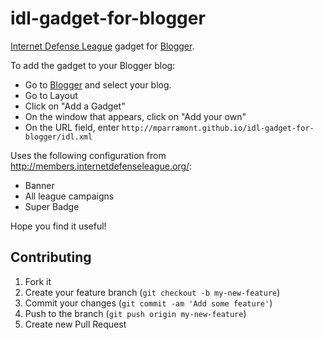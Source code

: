 idl-gadget-for-blogger
======================

[Internet Defense League](http://internetdefenseleague.org) gadget for [Blogger](http://www.blogger.com).

To add the gadget to your Blogger blog:

* Go to [Blogger](http://www.blogger.com) and select your blog.
* Go to Layout
* Click on "Add a Gadget"
* On the window that appears, click on "Add your own"
* On the URL field, enter `http://mparramont.github.io/idl-gadget-for-blogger/idl.xml`

Uses the following configuration from http://members.internetdefenseleague.org/:
* Banner
* All league campaigns
* Super Badge

Hope you find it useful!

## Contributing

1. Fork it
2. Create your feature branch (`git checkout -b my-new-feature`)
3. Commit your changes (`git commit -am 'Add some feature'`)
4. Push to the branch (`git push origin my-new-feature`)
5. Create new Pull Request
